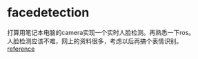 # facedetection
打算用笔记本电脑的camera实现一个实时人脸检测。再熟悉一下ros。  
人脸检测应该不难，网上的资料很多，考虑以后再搞个表情识别。  
[reference](http://wiki.ros.org/cv_bridge/Tutorials/UsingCvBridgeToConvertBetweenROSImagesAndOpenCVImages)

